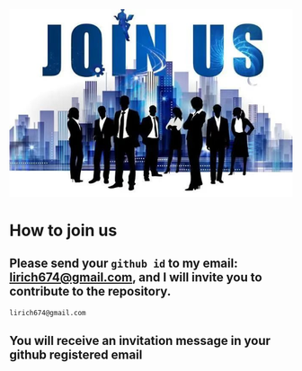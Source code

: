 <div align="center">
  <img src="./joinus3.png"/>
</div>

# How to join us
## Please send your `github id` to my email: lirich674@gmail.com, and I will invite you to contribute to the repository.

```
lirich674@gmail.com
```
## You will receive an invitation message in your github registered email
